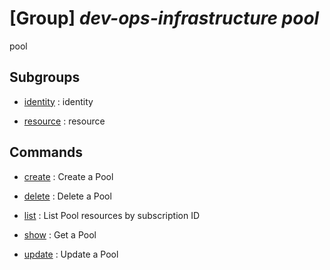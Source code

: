 # [Group] _dev-ops-infrastructure pool_

pool

## Subgroups

- [identity](/Commands/dev-ops-infrastructure/pool/identity/readme.md)
: identity

- [resource](/Commands/dev-ops-infrastructure/pool/resource/readme.md)
: resource

## Commands

- [create](/Commands/dev-ops-infrastructure/pool/_create.md)
: Create a Pool

- [delete](/Commands/dev-ops-infrastructure/pool/_delete.md)
: Delete a Pool

- [list](/Commands/dev-ops-infrastructure/pool/_list.md)
: List Pool resources by subscription ID

- [show](/Commands/dev-ops-infrastructure/pool/_show.md)
: Get a Pool

- [update](/Commands/dev-ops-infrastructure/pool/_update.md)
: Update a Pool
